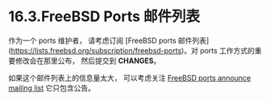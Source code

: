 # 16.3.FreeBSD Ports 邮件列表

作为一个 ports 维护者， 请考虑订阅 [FreeBSD ports 邮件列表] (https://lists.freebsd.org/subscription/freebsd-ports)。对 ports 工作方式的重要修改会在那里公布， 然后提交到 **CHANGES**。

如果这个邮件列表上的信息量太大， 可以考虑关注 [FreeBSD ports announce mailing list](https://lists.freebsd.org/subscription/freebsd-ports-announce) 它只包含公告。
